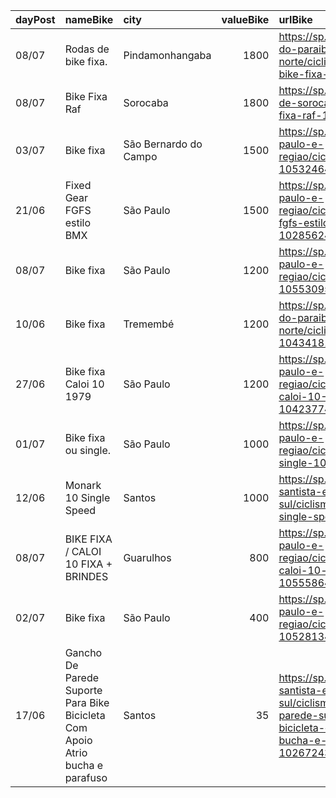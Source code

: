 | dayPost   | nameBike                                                                      | city                  |   valueBike | urlBike                                                                                                                                                |
|:----------|:------------------------------------------------------------------------------|:----------------------|------------:|:-------------------------------------------------------------------------------------------------------------------------------------------------------|
| 08/07     | Rodas de bike fixa.                                                           | Pindamonhangaba       |        1800 | https://sp.olx.com.br/vale-do-paraiba-e-litoral-norte/ciclismo/rodas-de-bike-fixa-1048267190                                                           |
| 08/07     | Bike Fixa Raf                                                                 | Sorocaba              |        1800 | https://sp.olx.com.br/regiao-de-sorocaba/ciclismo/bike-fixa-raf-1053684962                                                                             |
| 03/07     | Bike fixa                                                                     | São Bernardo do Campo |        1500 | https://sp.olx.com.br/sao-paulo-e-regiao/ciclismo/bike-fixa-1053246487                                                                                 |
| 21/06     | Fixed Gear FGFS estilo BMX                                                    | São Paulo             |        1500 | https://sp.olx.com.br/sao-paulo-e-regiao/ciclismo/fixed-gear-fgfs-estilo-bmx-1028562449                                                                |
| 08/07     | Bike fixa                                                                     | São Paulo             |        1200 | https://sp.olx.com.br/sao-paulo-e-regiao/ciclismo/bike-fixa-1055309535                                                                                 |
| 10/06     | Bike fixa                                                                     | Tremembé              |        1200 | https://sp.olx.com.br/vale-do-paraiba-e-litoral-norte/ciclismo/bike-fixa-1043418146                                                                    |
| 27/06     | Bike fixa Caloi 10 1979                                                       | São Paulo             |        1200 | https://sp.olx.com.br/sao-paulo-e-regiao/ciclismo/bike-fixa-caloi-10-1979-1042377433                                                                   |
| 01/07     | Bike fixa ou single.                                                          | São Paulo             |        1000 | https://sp.olx.com.br/sao-paulo-e-regiao/ciclismo/bike-fixa-ou-single-1052512838                                                                       |
| 12/06     | Monark 10 Single Speed                                                        | Santos                |        1000 | https://sp.olx.com.br/baixada-santista-e-litoral-sul/ciclismo/monark-10-single-speed-1044210535                                                        |
| 08/07     | BIKE FIXA / CALOI 10 FIXA + BRINDES                                           | Guarulhos             |         800 | https://sp.olx.com.br/sao-paulo-e-regiao/ciclismo/bike-fixa-caloi-10-fixa-brindes-1055586489                                                           |
| 02/07     | Bike fixa                                                                     | São Paulo             |         400 | https://sp.olx.com.br/sao-paulo-e-regiao/ciclismo/bike-fixa-1052813495                                                                                 |
| 17/06     | Gancho De Parede Suporte Para Bike Bicicleta Com Apoio Atrio bucha e parafuso | Santos                |          35 | https://sp.olx.com.br/baixada-santista-e-litoral-sul/ciclismo/gancho-de-parede-suporte-para-bike-bicicleta-com-apoio-atrio-bucha-e-parafuso-1026724308 |